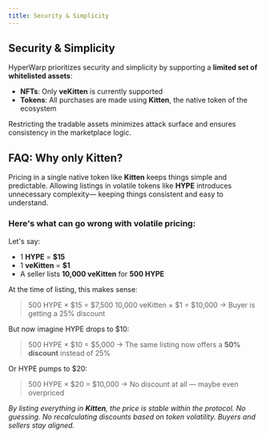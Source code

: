 ```yaml
---
title: Security & Simplicity
---
```


## Security & Simplicity

HyperWarp prioritizes security and simplicity by supporting a **limited set of whitelisted assets**:

* **NFTs**: Only **veKitten** is currently supported
* **Tokens**: All purchases are made using **Kitten**, the native token of the ecosystem

Restricting the tradable assets minimizes attack surface and ensures consistency in the marketplace logic.

## FAQ: Why only Kitten?

Pricing in a single native token like **Kitten** keeps things simple and predictable. Allowing listings in volatile tokens like **HYPE** introduces unnecessary complexity— keeping things consistent and easy to understand.

### Here's what can go wrong with volatile pricing:

Let's say:
* 1 **HYPE** = **$15**
* 1 **veKitten** = **$1**
* A seller lists **10,000 veKitten** for **500 HYPE**

At the time of listing, this makes sense:
> 500 HYPE × $15 = $7,500
> 10,000 veKitten × $1 = $10,000
> → Buyer is getting a 25% discount

But now imagine HYPE drops to $10:
> 500 HYPE × $10 = $5,000
> → The same listing now offers a **50% discount** instead of 25%

Or HYPE pumps to $20:
> 500 HYPE × $20 = $10,000
> → No discount at all — maybe even overpriced

*By listing everything in **Kitten**, the price is stable within the protocol. No guessing. No recalculating discounts based on token volatility. Buyers and sellers stay aligned.*
